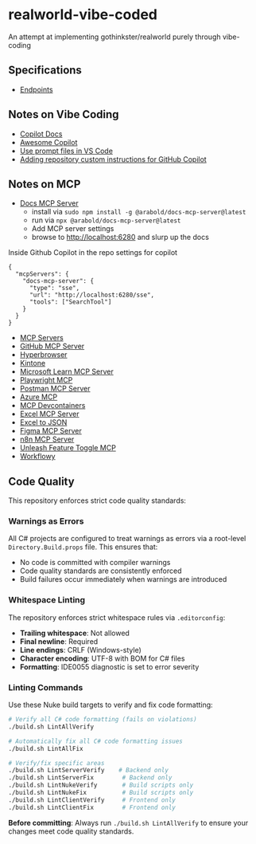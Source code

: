 # realworld-vibe-coded
An attempt at implementing gothinkster/realworld purely through vibe-coding

## Specifications
- [Endpoints](https://docs.realworld.show/specifications/backend/endpoints/)

## Notes on Vibe Coding
- [Copilot Docs](https://code.visualstudio.com/docs/copilot/overview)
- [Awesome Copilot](https://github.com/github/awesome-copilot/tree/main)
- [Use prompt files in VS Code](https://code.visualstudio.com/docs/copilot/customization/prompt-files)
- [Adding repository custom instructions for GitHub Copilot](https://docs.github.com/en/copilot/how-tos/configure-custom-instructions/add-repository-instructions?tool=jetbrains)

## Notes on MCP
- [Docs MCP Server](https://github.com/arabold/docs-mcp-server)
  - install via `sudo npm install -g @arabold/docs-mcp-server@latest`
  - run via `npx @arabold/docs-mcp-server@latest`
  - Add MCP server settings
  - browse to [http://localhost:6280](http://localhost:6280) and slurp up the docs

Inside Github Copilot in the repo settings for copilot

    { 
      "mcpServers": {
        "docs-mcp-server": {
          "type": "sse",
          "url": "http://localhost:6280/sse",
          "tools": ["SearchTool"]
        }
      }
    }

- [MCP Servers](https://github.com/modelcontextprotocol/servers/tree/main)
- [GitHub MCP Server](https://github.com/github/github-mcp-server)
- [Hyperbrowser](https://github.com/hyperbrowserai/mcp)
- [Kintone](https://github.com/kintone/mcp-server?tab=readme-ov-file)
- [Microsoft Learn MCP Server](https://github.com/microsoftdocs/mcp)
- [Playwright MCP](https://github.com/microsoft/playwright-mcp)
- [Postman MCP Server](https://github.com/postmanlabs/postman-mcp-server)
- [Azure MCP](https://github.com/Azure-Samples/mcp)
- [MCP Devcontainers](https://github.com/AI-QL/mcp-devcontainers)
- [Excel MCP Server](https://github.com/haris-musa/excel-mcp-server)
- [Excel to JSON](https://github.com/he-yang/excel-to-json-mcp)
- [Figma MCP Server](https://github.com/paulvandermeijs/figma-mcp)
- [n8n MCP Server](https://github.com/leonardsellem/n8n-mcp-server)
- [Unleash Feature Toggle MCP](https://github.com/cuongtl1992/unleash-mcp)
- [Workflowy](https://github.com/danield137/mcp-workflowy)

## Code Quality

This repository enforces strict code quality standards:

### Warnings as Errors
All C# projects are configured to treat warnings as errors via a root-level `Directory.Build.props` file. This ensures that:
- No code is committed with compiler warnings
- Code quality standards are consistently enforced
- Build failures occur immediately when warnings are introduced

### Whitespace Linting
The repository enforces strict whitespace rules via `.editorconfig`:
- **Trailing whitespace**: Not allowed
- **Final newline**: Required
- **Line endings**: CRLF (Windows-style)
- **Character encoding**: UTF-8 with BOM for C# files
- **Formatting**: IDE0055 diagnostic is set to error severity

### Linting Commands
Use these Nuke build targets to verify and fix code formatting:

```bash
# Verify all C# code formatting (fails on violations)
./build.sh LintAllVerify

# Automatically fix all C# code formatting issues
./build.sh LintAllFix

# Verify/fix specific areas
./build.sh LintServerVerify    # Backend only
./build.sh LintServerFix        # Backend only
./build.sh LintNukeVerify       # Build scripts only
./build.sh LintNukeFix          # Build scripts only
./build.sh LintClientVerify     # Frontend only
./build.sh LintClientFix        # Frontend only
```

**Before committing**: Always run `./build.sh LintAllVerify` to ensure your changes meet code quality standards.
